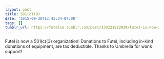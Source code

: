 ```yaml
---
layout: post
title: 501(c)(3)
date: '2015-09-30T13:43:34-07:00'
tags: []
tumblr_url: https://futelco.tumblr.com/post/130221822939/futel-is-now-a-501c3-organization
---
```

Futel is now a 501(c)(3) organization! Donations to Futel, including in-kind donations of equipment, are tax deductible. Thanks to Umbrella for wonk support!

